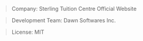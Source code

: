 > Company: Sterling Tuition Centre Official Website
 
> Development Team: Dawn Softwares Inc.

> License: MIT
